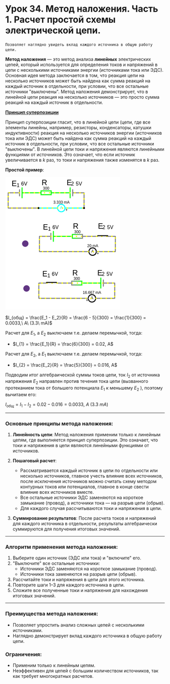 # Урок 34. Метод наложения. Часть 1. Расчет простой схемы электрической цепи.

```admonish info
Позволяет наглядно увидеть вклад каждого источника в общую работу цепи.
```
 
**Метод наложения** — это метод анализа **линейных** электрических цепей, который используется для определения токов и напряжений в цепи с несколькими источниками энергии (источниками тока или ЭДС). Основная идея метода заключается в том, что реакция цепи на несколько источников может быть найдена как сумма реакций на каждый источник в отдельности, при условии, что все остальные источники "выключены". Метод наложения демонстрирует, что в линейной цепи реакция на несколько источников — это просто сумма реакций на каждый источник в отдельности.

**[Принцип суперпозиции](/glossary_of_terms/index.html#Линейная-цепь)**

Принцип суперпозиции гласит, что в линейной цепи (цепи, где все элементы линейны, например, резисторы, конденсаторы, катушки индуктивности) реакция на несколько источников энергии (источников тока или ЭДС) может быть найдена как сумма реакций на каждый источник в отдельности, при условии, что все остальные источники "выключены".
В линейной цепи токи и напряжения являются линейными функциями от источников. Это означает, что если источник увеличивается в $k$ раз, то токи и напряжения также изменятся в $k$ раз.

**Простой пример**:

![Метод наложения.](../img/92.png "Метод наложения.") 


$I_{общ} = \frac{E_1 - E_2}{R} = \frac{6 - 5}{300} = \frac{1}{300} = 0.0033,\ A\ (3.3\ mA)$

Расчет для $E_1$, а $E_2$ выключаем т.е. делаем перемычкой, тогда:
- $I_{1} = \frac{E_1}{R} = \frac{6}{300} = 0.02, A$

Расчет для $E_2$, а $E_1$ выключаем т.е. делаем перемычкой, тогда:
- $I_{2} = \frac{E_2}{R} = \frac{5}{300} = 0.016, A$

Подводим итог алгебраической суммы токов цепи, ток $I_{2}$ от источника напряжения $E_{2}$ направлен против течения тока цепи (вызванного протеканием тока от большего потенциала $E_1$ к меньшему $E_2$ ), поэтому вычитаем его:

$I_{общ} = I_{1} - I_{2} = 0.02 - 0.016 = 0.0033,\ A\ (3.3\ mA)$

---

### Основные принципы метода наложения:
1. **Линейность цепи**:
   Метод наложения применим только к линейным цепям, где выполняется принцип суперпозиции. Это означает, что токи и напряжения в цепи являются линейными функциями от источников.

2. **Пошаговый расчет**:
   - Рассматривается каждый источник в цепи по отдельности или несколько источников, главное учесть влияние всех источников, после исключения источников можно считать схему методом контурных токов или потенциалов, главное в конце свести влияние всех источников вместе.
   - Все остальные источники ЭДС заменяются на короткое замыкание (провод), а источники тока — на разрыв цепи (обрыв).
   - Для каждого случая рассчитываются токи и напряжения в цепи.

3. **Суммирование результатов**:
   После расчета токов и напряжений для каждого источника в отдельности, результаты алгебраически суммируются для получения итоговых значений.

---

### Алгоритм применения метода наложения:
1. Выберите один источник (ЭДС или тока) и "включите" его.
2. "Выключите" все остальные источники:
   - Источники ЭДС заменяются на короткое замыкание (провод).
   - Источники тока заменяются на разрыв цепи (обрыв).
3. Рассчитайте токи и напряжения в цепи для этого источника.
4. Повторите шаги 1–3 для каждого источника в цепи.
5. Сложите все полученные токи и напряжения для нахождения итоговых значений.

---

 

### Преимущества метода наложения:
- Позволяет упростить анализ сложных цепей с несколькими источниками.
- Наглядно демонстрирует вклад каждого источника в общую работу цепи.

### Ограничения:
- Применим только к линейным цепям.
- Неэффективен для цепей с большим количеством источников, так как требует многократных расчетов.

